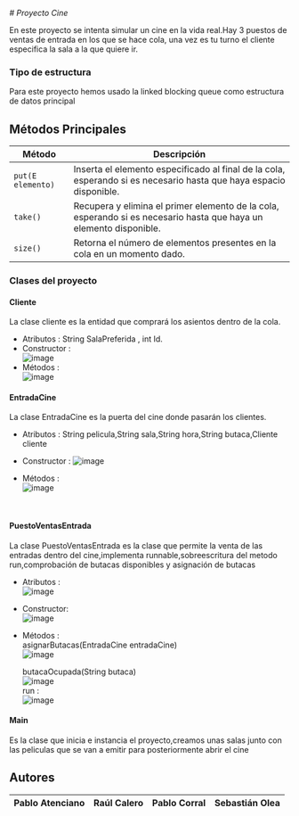 <em> # Proyecto Cine </em>

En este proyecto se intenta simular un cine en la vida real.Hay 3 puestos de ventas de entrada en los que se hace cola, una vez es tu turno el cliente especifica la sala a la que quiere ir.


### Tipo de estructura 
Para este proyecto hemos usado la linked blocking queue como estructura de datos principal

## Métodos Principales

| Método               | Descripción                                                                                                  |
|----------------------|--------------------------------------------------------------------------------------------------------------|
| `put(E elemento)`    | Inserta el elemento especificado al final de la cola, esperando si es necesario hasta que haya espacio disponible. |
| `take()`             | Recupera y elimina el primer elemento de la cola, esperando si es necesario hasta que haya un elemento disponible. |
| `size()`             | Retorna el número de elementos presentes en la cola en un momento dado.                                       |

### Clases del proyecto 
  
#### Cliente
La clase cliente es la entidad que comprará los asientos dentro de la cola.
* Atributos : String SalaPreferida , int Id. <br>
* Constructor : <br>![image](https://github.com/pabloaten/cine-proyecto/assets/127136385/ca77f5f6-987e-4de8-8ead-d8e91d4119cc)    <br>
* Métodos : <br>
   ![image](https://github.com/pabloaten/cine-proyecto/assets/127136385/f661cc3f-131c-4add-9f65-d7d172631d16)
    <br>

#### EntradaCine 
La clase EntradaCine es la puerta del cine donde pasarán los clientes.
* Atributos : String pelicula,String sala,String hora,String butaca,Cliente cliente <br>
* Constructor : ![image](https://github.com/pabloaten/cine-proyecto/assets/127136385/7a6a8212-9b96-4135-b7f0-a3e2ee022438)<br>

* Métodos :    <br> ![image](https://github.com/pabloaten/cine-proyecto/assets/127136385/de1ecf41-4965-4c66-98fd-d5510b420f83)
<br>

#### PuestoVentasEntrada 
La clase PuestoVentasEntrada es la clase que permite la venta de las entradas dentro del cine,implementa runnable,sobreescritura del metodo run,comprobación de butacas disponibles y asignación de butacas
* Atributos :  <br> ![image](https://github.com/pabloaten/cine-proyecto/assets/127136385/6fc0bd5d-60ab-4a62-9e03-670a1828fa15)
* Constructor: <br>
  ![image](https://github.com/pabloaten/cine-proyecto/assets/127136385/764b8c1e-fdcc-4304-9d9f-1f9525bf531b)

* Métodos :<br>
  asignarButacas(EntradaCine entradaCine)<br>
  ![image](https://github.com/pabloaten/cine-proyecto/assets/127136385/228c2a6f-388d-4765-8b2e-ed351e0b4c16)
  <br>
  
  butacaOcupada(String butaca)<br>
  ![image](https://github.com/pabloaten/cine-proyecto/assets/127136385/717b62ca-c4a3-421d-b887-10f4eb7f6363)
  <br>
  run : <br>
  ![image](https://github.com/pabloaten/cine-proyecto/assets/127136385/f69339a9-c102-4339-8b57-8e75eacaa73c)
   <br>

#### Main 
Es la clase que inicia e instancia el proyecto,creamos unas salas junto con las peliculas que se van a emitir para posteriormente abrir el cine


   
## Autores
| Pablo Atenciano| Raúl Calero |  Pablo Corral| Sebastián Olea |
| :---: | :---: | :---: | :---: | 

